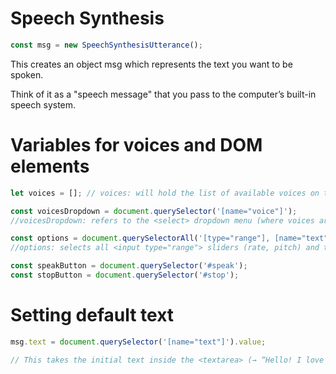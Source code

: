 # Speech Synthesis
```javascript
const msg = new SpeechSynthesisUtterance();
```

This creates an object msg which represents the text you want to be spoken.

Think of it as a "speech message" that you pass to the computer’s built-in speech system.
# Variables for voices and DOM elements
```javascript
let voices = []; // voices: will hold the list of available voices on the system.

const voicesDropdown = document.querySelector('[name="voice"]');
//voicesDropdown: refers to the <select> dropdown menu (where voices are listed).

const options = document.querySelectorAll('[type="range"], [name="text"]');
//options: selects all <input type="range"> sliders (rate, pitch) and the <textarea>.

const speakButton = document.querySelector('#speak');
const stopButton = document.querySelector('#stop');
```
# Setting default text
```javascript
msg.text = document.querySelector('[name="text"]').value;

// This takes the initial text inside the <textarea> (→ “Hello! I love JavaScript 👍”) and stores it as the message to be spoken.
```